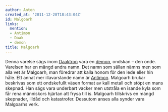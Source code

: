 ```yaml
---
author: Anton
created_at: '2011-12-28T18:43:04Z'
id: Malgoarh
links:
  mention:
  - Antimon
  - Daak
  - demon
title: Malgoarh
---
```


Denna varelse sägs inom [Daaktron] vara en [demon], ondskan – den onde. Varelsen har en mängd andra
namn. Det namn som sällan nämns men som alla vet är Malgoarh, man föredrar att kalla honom för den
lede eller hin håle. Ett annat mer illavarslande namn är [Antimon]. Malgoarh brukar beskrivas som
ett ondskefullt väsen format av kall metall och stöpt en mans skepnad. Han sägs vara underbart
vacker men utstråla en isande kyla som får rena människors hjärtan att frysa till is. Malgoarh
tillskrivs en mängd skepnader, illdåd och katastrofer. Dessutom anses alla synder vara Malgoarhs
verk.

  [Daaktron]: Daak
  [demon]: demon
  [Antimon]: Antimon
